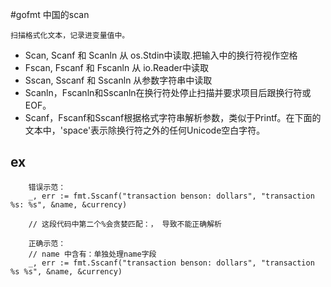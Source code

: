 #gofmt 中国的scan

	扫描格式化文本，记录进变量值中。

- Scan, Scanf 和 Scanln  从 os.Stdin中读取.把输入中的换行符视作空格
- Fscan, Fscanf 和 Fscanln 从 io.Reader中读取
- Sscan, Sscanf 和 Sscanln 从参数字符串中读取
- Scanln，Fscanln和Sscanln在换行符处停止扫描并要求项目后跟换行符或EOF。
- Scanf，Fscanf和Sscanf根据格式字符串解析参数，类似于Printf。在下面的文本中，'space'表示除换行符之外的任何Unicode空白字符。


## ex 
```
	错误示范：
    _, err := fmt.Sscanf("transaction benson: dollars", "transaction %s: %s", &name, &currency)

	// 这段代码中第二个%会贪婪匹配：， 导致不能正确解析
	
	正确示范：
	// name 中含有：单独处理name字段
    _, err := fmt.Sscanf("transaction benson: dollars", "transaction %s %s", &name, &currency)

```
